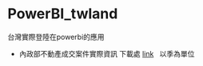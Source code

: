 # PowerBI_twland
台灣實際登陸在powerbi的應用


* 內政部不動產成交案件實際資訊 下載處 [link](http://plvr.land.moi.gov.tw/DownloadOpenData)  
以季為單位  
